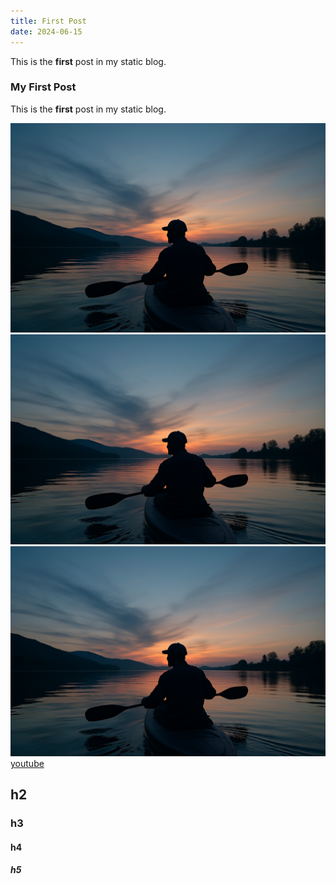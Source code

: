 ```yaml
---
title: First Post
date: 2024-06-15
---
```


This is the **first** post in my static blog.

### My First Post

This is the **first** post in my static blog.

![hogea](../images/sample.png)
<br>
![hogea](../images/sample.png)
<br>
![hogea](../images/sample.png)
<br>
[youtube](https://youtube.com)

## h2

### h3

#### h4

##### h5
